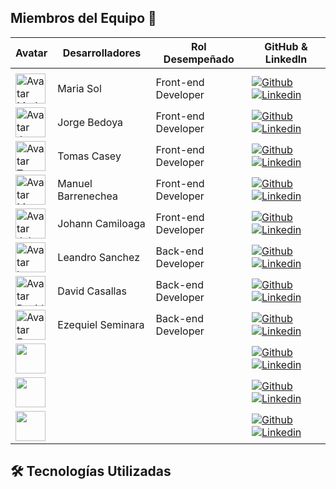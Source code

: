 ## Miembros del Equipo 👥

| Avatar                        | Desarrolladores         | Rol Desempeñado                   | GitHub & LinkedIn                                                                                                                                                                                          |
| ----------------------------- | --------------- | ---------------------- | ------------------------------------------------------------------------------------------------------------------------------------------------------------------------------------------------------- |
|          |
| <img width="48" height="48" src="https://avatars.githubusercontent.com/u/93354522?v=4" alt="Avatar Maria Sol" /> | Maria Sol | Front-end Developer | [![Github](https://github.com/user-attachments/assets/6eacb3b5-0962-4836-9a3b-ba5d57270b09)](https://github.com/Sol-Zito) [![Linkedin](https://github.com/user-attachments/assets/17a08fbe-e482-417a-b6d5-518aaea1d32f)](https://www.linkedin.com/in/solzito1998/)   |
| <img width="48" height="48" src="https://avatars.githubusercontent.com/u/54302061?v=4" alt="Avatar Jorge Bedoya" /> | Jorge Bedoya      | Front-end Developer   | [![Github](https://github.com/user-attachments/assets/6eacb3b5-0962-4836-9a3b-ba5d57270b09)](https://github.com/GeorgeDev17) [![Linkedin](https://github.com/user-attachments/assets/17a08fbe-e482-417a-b6d5-518aaea1d32f)](https://www.linkedin.com/in/georgedev17/)         |  
| <img width="48" height="48" src="https://avatars.githubusercontent.com/u/108096487?v=4" alt="Avatar Tomas Casey" /> | Tomas Casey | Front-end Developer | [![Github](https://github.com/user-attachments/assets/6eacb3b5-0962-4836-9a3b-ba5d57270b09)](https://github.com/tomasm7/) [![Linkedin](https://github.com/user-attachments/assets/17a08fbe-e482-417a-b6d5-518aaea1d32f)](https://www.linkedin.com/in/tomasmcasey/)               |
| <img width="48" height="48" src="https://avatars.githubusercontent.com/u/37919839?v=4" alt="Avatar Manuel Barrenechea" /> | Manuel Barrenechea |Front-end Developer| [![Github](https://github.com/user-attachments/assets/6eacb3b5-0962-4836-9a3b-ba5d57270b09)](https://github.com/MEBF) [![Linkedin](https://github.com/user-attachments/assets/17a08fbe-e482-417a-b6d5-518aaea1d32f)](https://www.linkedin.com/in/manuel-barrenechea)   |
| <img width="48" height="48" src="https://avatars.githubusercontent.com/u/99489785?v=4" alt="Avatar Johann Camiloaga " /> | Johann Camiloaga |Front-end Developer| [![Github](https://github.com/user-attachments/assets/6eacb3b5-0962-4836-9a3b-ba5d57270b09)](https://github.com/jgcamiloaga) [![Linkedin](https://github.com/user-attachments/assets/17a08fbe-e482-417a-b6d5-518aaea1d32f)](https://www.linkedin.com/in/jgcamiloaga/)               |
|<img width="48" height="48" src="https://avatars.githubusercontent.com/u/103838718?v=4" alt="Avatar Leandro Sánchez" /> | Leandro Sanchez| Back-end Developer| [![Github](https://github.com/user-attachments/assets/6eacb3b5-0962-4836-9a3b-ba5d57270b09)](https://github.com/leanmsan) [![Linkedin](https://github.com/user-attachments/assets/17a08fbe-e482-417a-b6d5-518aaea1d32f)](https://www.linkedin.com/in/leandromsanchez)|
| <img width="48" height="48" src="https://avatars.githubusercontent.com/u/84252258?v=4" alt="Avatar David Casallas" /> |David Casallas|Back-end Developer| [![Github](https://github.com/user-attachments/assets/6eacb3b5-0962-4836-9a3b-ba5d57270b09)](https://github.com/david0-012) [![Linkedin](https://github.com/user-attachments/assets/17a08fbe-e482-417a-b6d5-518aaea1d32f)](https://www.linkedin.com/in/david-casallasp)         | 
| <img width="48" height="48" src="https://avatars.githubusercontent.com/u/96451764?v=4" alt="Avatar Ezequiel Seminara" /> |Ezequiel Seminara|Back-end Developer| [![Github](https://github.com/user-attachments/assets/6eacb3b5-0962-4836-9a3b-ba5d57270b09)](https://github.com/eseminara) [![Linkedin](https://github.com/user-attachments/assets/17a08fbe-e482-417a-b6d5-518aaea1d32f)](https://www.linkedin.com/in/e-seminara/?utm_source=share&utm_campaign=share_via&utm_content=profile&utm_medium=ios_app)         |  
| <img width="48" height="48" src=" " alt=" " /> |       |    | [![Github](https://github.com/user-attachments/assets/6eacb3b5-0962-4836-9a3b-ba5d57270b09)]( ) [![Linkedin](https://github.com/user-attachments/assets/17a08fbe-e482-417a-b6d5-518aaea1d32f)]()         |  
| <img width="48" height="48" src=" " alt=" " /> |       |    | [![Github](https://github.com/user-attachments/assets/6eacb3b5-0962-4836-9a3b-ba5d57270b09)]( ) [![Linkedin](https://github.com/user-attachments/assets/17a08fbe-e482-417a-b6d5-518aaea1d32f)]()         |  
| <img width="48" height="48" src=" " alt=" " /> |       |    | [![Github](https://github.com/user-attachments/assets/6eacb3b5-0962-4836-9a3b-ba5d57270b09)]( ) [![Linkedin](https://github.com/user-attachments/assets/17a08fbe-e482-417a-b6d5-518aaea1d32f)]()         |  


## 🛠️ Tecnologías Utilizadas
